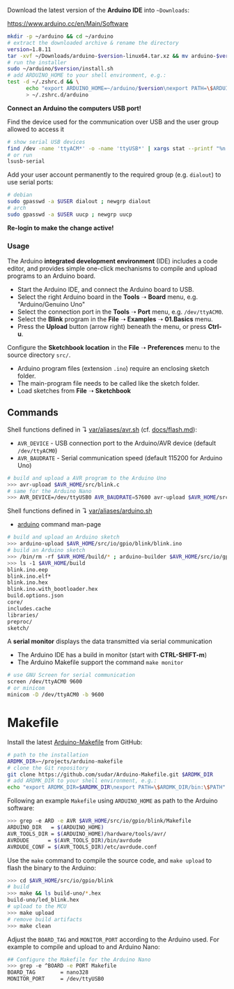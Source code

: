 Download the latest version of the **Arduino IDE** into `~Downloads`:

<https://www.arduino.cc/en/Main/Software>

```bash
mkdir -p ~/arduino && cd ~/arduino
# extract the downloaded archive & rename the directory
version=1.8.11
tar -xvf ~/Downloads/arduino-$version-linux64.tar.xz && mv arduino-$version $version
# run the installer
sudo ~/arduino/$version/install.sh
# add ARDUINO_HOME to your shell environment, e.g.:
test -d ~/.zshrc.d && \
      echo "export ARDUINO_HOME=~/arduino/$version\nexport PATH=\$ARDUINO_HOME:\$PATH" \
      > ~/.zshrc.d/arduino
```

**Connect an Arduino the computers USB port!**

Find the device used for the communication over USB and the user group allowed to access it

```bash
# show serial USB devices
find /dev -name 'ttyACM*' -o -name 'ttyUSB*' | xargs stat --printf "%n %G\n"
# or run
lsusb-serial
```

Add your user account permanently to the required group (e.g. `dialout`) to use serial ports:

```bash
# debian
sudo gpasswd -a $USER dialout ; newgrp dialout
# arch
sudo gpasswd -a $USER uucp ; newgrp uucp
```

**Re-login to make the change active!**

### Usage

The Arduino **integrated development environment** (IDE) includes a code editor, and provides simple one-click mechanisms to compile and upload programs to an Arduino board.

* Start the Arduino IDE, and connect the Arduino board to USB.
* Select the right Arduino board in the **Tools** ➝ **Board** menu, e.g. "Arduino/Genuino Uno"
* Select the connection port in the **Tools** ➝ **Port** menu, e.g. `/dev/ttyACM0`.
* Select the **Blink** program in the **File** ➝ **Examples** ➝ **01.Basics** menu.
* Press the **Upload** button (arrow right) beneath the menu, or press **Ctrl-u**.

Configure the **Sketchbook location** in the **File** ➝ **Preferences** menu to the source directory `src/`.

* Arduino program files (extension `.ino`) require an enclosing sketch folder.
* The main-program file needs to be called like the sketch folder.
* Load sketches from **File** ➝ **Sketchbook**

## Commands

Shell functions defined in ↴ [var/aliases/avr.sh](../var/aliases/avr.sh) (cf. [docs/flash.md](../docs/flash.md)):

* `AVR_DEVICE` - USB connection port to the Arduino/AVR device (default `/dev/ttyACM0`)
* `AVR_BAUDRATE` - Serial communication speed (default 115200 for Arduino Uno)

```bash
# build and upload a AVR program to the Arduino Uno
>>> avr-upload $AVR_HOME/src/blink.c
# same for the Arduino Nano
>>> AVR_DEVICE=/dev/ttyUSB0 AVR_BAUDRATE=57600 avr-upload $AVR_HOME/src/io/gpio/blink.c
```

Shell functions defined in ↴ [var/aliases/arduino.sh](../var/aliases/arduino.sh)

* [arduino](https://github.com/arduino/Arduino/blob/master/build/shared/manpage.adoc) command man-page

```bash
# build and upload an Arduino sketch
>>> arduino-upload $AVR_HOME/src/io/gpio/blink/blink.ino
# build an Arduino sketch
>>> /bin/rm -rf $AVR_HOME/build/* ; arduino-builder $AVR_HOME/src/io/gpio/blink/blink.ino
>>> ls -1 $AVR_HOME/build
blink.ino.eep
blink.ino.elf*
blink.ino.hex
blink.ino.with_bootloader.hex
build.options.json
core/
includes.cache
libraries/
preproc/
sketch/
```

A **serial monitor** displays the data transmitted via serial communication

* The Arduino IDE has a build in monitor (start with **CTRL-SHIFT-m**)
* The Arduino Makefile support the command `make monitor`

```bash
# use GNU Screen for serial communication
screen /dev/ttyACM0 9600
# or minicom
minicom -D /dev/ttyACM0 -b 9600 
```

# Makefile

Install the latest [Arduino-Makefile](https://github.com/sudar/Arduino-Makefile) from GitHub:

```bash
# path to the installation
ARDMK_DIR=~/projects/arduino-makefile
# clone the Git repository
git clone https://github.com/sudar/Arduino-Makefile.git $ARDMK_DIR
# add ARDMK_DIR to your shell environment, e.g.:
echo "export ARDMK_DIR=$ARDMK_DIR\nexport PATH=\$ARDMK_DIR/bin:\$PATH" > ~/.zshrc.d/21_ardmk
```

Following an example `Makefile` using `ARDUINO_HOME` as path to the Arduino software:

```bash
>>> grep -e ARD -e AVR $AVR_HOME/src/io/gpio/blink/Makefile 
ARDUINO_DIR   = $(ARDUINO_HOME)
AVR_TOOLS_DIR = $(ARDUINO_HOME)/hardware/tools/avr/
AVRDUDE      = $(AVR_TOOLS_DIR)/bin/avrdude
AVRDUDE_CONF = $(AVR_TOOLS_DIR)/etc/avrdude.conf
```

Use the `make` command to compile the source code, and `make upload` to flash the binary to the Arduino:

```bash
>>> cd $AVR_HOME/src/io/gpio/blink
# build
>>> make && ls build-uno/*.hex
build-uno/led_blink.hex
# upload to the MCU
>>> make upload
# remove build artifacts
>>> make clean
```

Adjust the `BOARD_TAG` and `MONITOR_PORT` according to the Arduino used.  For example to compile and upload to and Arduino Nano:

```bash
## Configure the Makefile for the Arduino Nano
>>> grep -e ^BOARD -e PORT Makefile
BOARD_TAG        = nano328
MONITOR_PORT     = /dev/ttyUSB0
```


